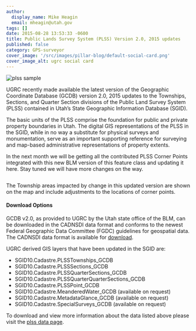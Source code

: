 ```yaml
---
author:
  display_name: Mike Heagin
  email: mheagin@utah.gov
tags: []
date: 2015-08-28 13:53:33 -0600
title: Public Lands Survey System (PLSS) Version 2.0, 2015 updates
published: false
category: GPS-surveyor
cover_image: '/src/images/pillar-blog/default-social-card.png'
cover_image_alt: ugrc social card
---
```


![plss sample](/images/404.png)

UGRC recently made available the latest version of the Geographic Coordinate Database (GCDB) version 2.0, 2015 updates to the Townships, Sections, and Quarter Section divisions of the Public Land Survey System (PLSS) contained in Utah’s State Geographic Information Database (SGID).

The basic units of the PLSS comprise the foundation for public and private property boundaries in Utah. The digital GIS representations of the PLSS in the SGID, while in no way a substitute for physical surveys and monumentation, serve as an important supporting reference for surveying and map-based administrative representations of property extents.

In the next month we will be getting all the contributed PLSS Corner Points integrated with this new BLM version of this feature class and updating it here. Stay tuned we will have more changes on the way.

<a href="/images/404.png"><img src="/images/404.png" alt="" title="NewPLSS_Changes2015" class="inline-text-left" loading="lazy" /></a>

The Township areas impacted by change in this updated version are shown on the map and include adjustments to the locations of corner points.

#### Download Options

GCDB v2.0, as provided to UGRC by the Utah state office of the BLM, can be downloaded in the CADNSDI data format and conforms to the newest Federal Geographic Data Committee (FGDC) guidelines for geospatial data. The CADNSDI data format is available for [download](/products/sgid/cadastre/plss).

UGRC derived GIS layers that have been updated in the SGID are:

- SGID10.Cadastre.PLSSTownships_GCDB
- SGID10.Cadastre.PLSSSections_GCDB
- SGID10.Cadastre.PLSSQuarterSections_GCDB
- SGID10.Cadastre.PLSSQuarterQuarterSections_GCDB
- SGID10.Cadastre.PLSSPoint_GCDB
- SGID10.Cadastre.MeanderedWater_GCDB (available on request)
- SGID10.Cadastre.MetadataGlance_GCDB (available on request)
- SGID10.Cadastre.SpecialSurveys_GCDB (available on request)

To download and view more information about the data listed above please visit the [plss data page](/products/sgid/cadastre/plss).
